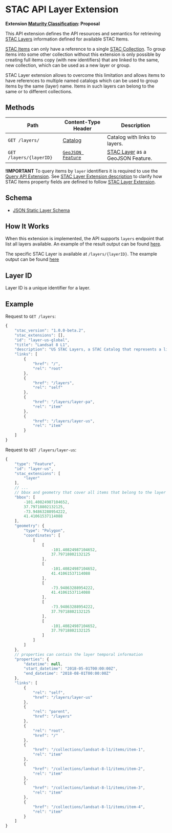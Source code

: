 # STAC API Layer Extension

**Extension [Maturity Classification](https://github.com/radiantearth/stac-api-spec/blob/master/extensions/README.md#extension-maturity): Proposal**

This API extension defines the API resources and semantics for retrieving [STAC Layers](../../../stac-spec/extensions/layer/README.md)
information defined for available STAC Items.

[STAC Items](https://github.com/radiantearth/stac-spec/tree/master/item-spec) can only have a reference to a single [STAC Collection](https://github.com/radiantearth/stac-spec/tree/master/collection-spec). To group items into some other collection without this extension is only possible by creating full items copy (with new identifiers) that are linked to the same, new collection, which can be used as a new layer or group.

STAC Layer extension allows to overcome this limitation and allows items to have references to multiple named catalogs which can be used to group items by the same (layer) name. Items in such layers can belong to the same or to different collections.

## Methods

| Path                    | Content-Type Header                                                                                         | Description                                                                       |
| ----------------------- | ----------------------------------------------------------------------------------------------------------- | --------------------------------------------------------------------------------- |
| `GET /layers/`          | [Catalog](https://github.com/radiantearth/stac-api-spec/blob/master/stac-spec/catalog-spec/catalog-spec.md) | Catalog with links to layers.                                                      |
| `GET /layers/{layerID}` | [`GeoJSON Feature`](https://github.com/azavea/stac4s/blob/4aba9c6691fde1d5235f165454ceaef6c6b3e165/docs/stac-spec/extensions/layer/json-schema/layer-schema.json)                                                                                       | [STAC Layer](../../../stac-spec/extensions/layer/README.md) as a GeoJSON Feature. |

**!IMPORTANT** 
To query items by `layer` identifiers it is required to use the [Query API Extension](https://github.com/radiantearth/stac-api-spec/tree/master/extensions/query). See [STAC Layer Extension description](../../../stac-spec/extensions/layer/README.md#item-fields) to clarify how STAC Items property fields are defined to follow [STAC Layer Extension](../../../stac-spec/extensions/layer/README.md).

## Schema

- [JSON Static Layer Schema](../../../stac-spec/extensions/layer/json-schema/layer-schema.json)

## How It Works

When this extension is implemented, the API supports `layers` endpoint that list all layers available. An example of the result output can be found [here](../../../stac-spec/extensions/layer/examples/landsat-stac-layers/layers/catalog.json).

The specific STAC Layer is available at `/layers/{layerID}`. The example output can be found [here](../../../stac-spec/extensions/layer/examples/landsat-stac-layers/layers/us.json)

## Layer ID

Layer ID is a unique identifier for a layer.

## Example

Request to `GET /layers`:

```javascript
{
    "stac_version": "1.0.0-beta.2",
    "stac_extensions": [],
    "id": "layer-us-global",
    "title": "Landsat 8 L1",
    "description": "US STAC Layers, a STAC Catalog that represents a list of STAC Layers",
    "links": [
        {
            "href": "/",
            "rel": "root"
        },
        {
            "href": "/layers",
            "rel": "self"
        },
        {
            "href": "/layers/layer-pa",
            "rel": "item"
        },
        {
            "href": "/layers/layer-us",
            "rel": "item"
        }
    ]
}
```

Request to `GET /layers/layer-us`:

```javascript
{
    "type": "Feature",
    "id": "layer-us",
    "stac_extensions": [
        "layer"
    ],
    // ... 
    // bbox and geometry that cover all items that belong to the layer
    "bbox": [
        -101.40824987104652,
        37.79718802132125,
        -73.94863288954222,
        41.41061537114088
    ],
    "geometry": {
        "type": "Polygon",
        "coordinates": [
            [
                [
                    -101.40824987104652,
                    37.79718802132125
                ],
                [
                    -101.40824987104652,
                    41.41061537114088
                ],
                [
                    -73.94863288954222,
                    41.41061537114088
                ],
                [
                    -73.94863288954222,
                    37.79718802132125
                ],
                [
                    -101.40824987104652,
                    37.79718802132125
                ]
            ]
        ]
    },
    // properties can contain the layer temporal information
    "properties": {
        "datetime": null,
        "start_datetime": "2018-05-01T00:00:00Z",
        "end_datetime": "2018-08-01T00:00:00Z"
    },
    "links": [
        {
            "rel": "self",
            "href": "/layers/layer-us"
        },
        {
            "rel": "parent",
            "href": "/layers"
        },
        {
            "rel": "root",
            "href": "/"
        },
        {
            "href": "/collections/landsat-8-l1/items/item-1",
            "rel": "item"
        },
        {
            "href": "/collections/landsat-8-l1/items/item-2",
            "rel": "item"
        },
        {
            "href": "/collections/landsat-8-l1/items/item-3",
            "rel": "item"
        },
        {
            "href": "/collections/landsat-8-l1/items/item-4",
            "rel": "item"
        }
    ]
}
```
